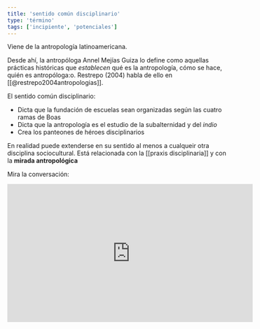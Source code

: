 ```yaml
---
title: 'sentido común disciplinario'
type: 'término'
tags: ['incipiente', 'potenciales']
---
```


Viene de la antropología latinoamericana.

Desde ahí, la antropóloga Annel Mejías Guiza lo define como aquellas prácticas históricas que *establecen* qué es la antropología, cómo se hace, quién es antropóloga:o. Restrepo (2004) habla de ello en [[@restrepo2004antropologias]].

El sentido común disciplinario:

- Dicta que la fundación de escuelas sean organizadas según las cuatro ramas de Boas
- Dicta que la antropología es el estudio de la subalternidad y del *indio*
- Crea los panteones de héroes disciplinarios

En realidad puede extenderse en su sentido al menos a cualqueir otra disciplina sociocultural. Está relacionada con la [[praxis disciplinaria]] y con la **mirada antropológica**

Mira la conversación:

<div class="embed-wrapper"><iframe width="560" height="315" src="https://www.youtube.com/embed/jS7bgRaCkoU" frameborder="0" allow="accelerometer; autoplay; clipboard-write; encrypted-media; gyroscope; picture-in-picture" allowfullscreen></iframe></div>